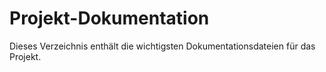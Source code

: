 # Projekt-Dokumentation

Dieses Verzeichnis enthält die wichtigsten Dokumentationsdateien für das Projekt.
